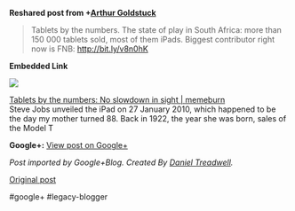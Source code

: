<!--
date: '2011-11-29'
published: true
slug: 2011-11-tablets-by-numbers
time_to_read: 5
title: Tablets by the numbers
-->

  
  
**Reshared post from +[Arthur Goldstuck](https://plus.google.com/107633667041090250586)**  
> Tablets by the numbers. The state of play in South Africa: more than 150 000 tablets sold, most of them iPads. Biggest contributor right now is FNB: <http://bit.ly/v8n0hK>

**Embedded Link**

  

![](http://images0-focus-opensocial.googleusercontent.com/gadgets/proxy?container=focus&gadget=a&resize_h=100&url=http%3A%2F%2Fmemeburn.com%2Fwp-content%2Fuploads%2FKindle-Fire-home-1-432-x-600-650-x-300.jpg)

  
 [Tablets by the numbers: No slowdown in sight | memeburn](http://bit.ly/v8n0hK)  
 Steve Jobs unveiled the iPad on 27 January 2010, which happened to be the day my mother turned 88. Back in 1922, the year she was born, sales of the Model T

**Google+:** [View post on Google+](https://plus.google.com/103392016560023386646/posts/Sgt49i4gvyV)

  
  
*Post imported by Google+Blog. Created By [Daniel Treadwell](http://minimali.se/).*

[Original post](https://ysfk.blogspot.com/2011/11/tablets-by-numbers.html)

#google+ #legacy-blogger 